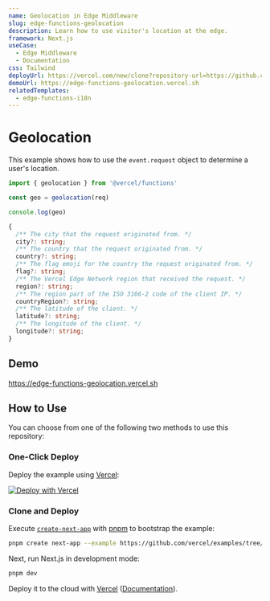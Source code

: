```yaml
---
name: Geolocation in Edge Middleware
slug: edge-functions-geolocation
description: Learn how to use visitor's location at the edge.
framework: Next.js
useCase:
  - Edge Middleware
  - Documentation
css: Tailwind
deployUrl: https://vercel.com/new/clone?repository-url=https://github.com/vercel/examples/tree/main/edge-middleware/geolocation&project-name=geolocation&repository-name=geolocation
demoUrl: https://edge-functions-geolocation.vercel.sh
relatedTemplates:
  - edge-functions-i18n
---
```


# Geolocation

This example shows how to use the `event.request` object to determine a user's location.

```ts
import { geolocation } from '@vercel/functions'

const geo = geolocation(req)

console.log(geo)

{
  /** The city that the request originated from. */
  city?: string;
  /** The country that the request originated from. */
  country?: string;
  /** The flag emoji for the country the request originated from. */
  flag?: string;
  /** The Vercel Edge Network region that received the request. */
  region?: string;
  /** The region part of the ISO 3166-2 code of the client IP. */
  countryRegion?: string;
  /** The latitude of the client. */
  latitude?: string;
  /** The longitude of the client. */
  longitude?: string;
}
```

## Demo

https://edge-functions-geolocation.vercel.sh

## How to Use

You can choose from one of the following two methods to use this repository:

### One-Click Deploy

Deploy the example using [Vercel](https://vercel.com?utm_source=github&utm_medium=readme&utm_campaign=vercel-examples):

[![Deploy with Vercel](https://vercel.com/button)](https://vercel.com/new/git/external?repository-url=https://github.com/vercel/examples/tree/main/edge-middleware/geolocation&project-name=geolocation&repository-name=geolocation)

### Clone and Deploy

Execute [`create-next-app`](https://github.com/vercel/next.js/tree/canary/packages/create-next-app) with [pnpm](https://pnpm.io/installation) to bootstrap the example:

```bash
pnpm create next-app --example https://github.com/vercel/examples/tree/main/edge-middleware/geolocation geolocation
```

Next, run Next.js in development mode:

```bash
pnpm dev
```

Deploy it to the cloud with [Vercel](https://vercel.com/new?utm_source=github&utm_medium=readme&utm_campaign=edge-middleware-eap) ([Documentation](https://nextjs.org/docs/deployment)).
